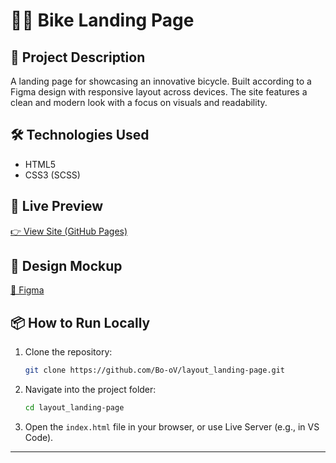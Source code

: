 # 🚴‍♂️ Bike Landing Page

## 🔹 Project Description

A landing page for showcasing an innovative bicycle. Built according to a Figma design with responsive layout across devices. The site features a clean and modern look with a focus on visuals and readability.

## 🛠️ Technologies Used

- HTML5
- CSS3 (SCSS)

## 🔗 Live Preview
[👉 View Site (GitHub Pages)](https://Bo-oV.github.io/Landing-page-bicycle/)

## 🎨 Design Mockup

[🔗 Figma ](https://www.figma.com/design/XrwxMkfSEQKCI8QRMwIdHc/Bike-PORTFOLIO?node-id=0-1&t=uy5gvPa9t88om55P-1)

## 📦 How to Run Locally

1. Clone the repository:

    ```bash
    git clone https://github.com/Bo-oV/layout_landing-page.git
    ```

2. Navigate into the project folder:

    ```bash
    cd layout_landing-page
    ```

3. Open the `index.html` file in your browser, or use Live Server (e.g., in VS Code).

---
